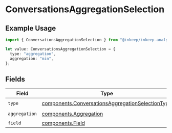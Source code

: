 # ConversationsAggregationSelection

## Example Usage

```typescript
import { ConversationsAggregationSelection } from "@inkeep/inkeep-analytics/models/components";

let value: ConversationsAggregationSelection = {
  type: "aggregation",
  aggregation: "min",
};
```

## Fields

| Field                                                                                                                | Type                                                                                                                 | Required                                                                                                             | Description                                                                                                          |
| -------------------------------------------------------------------------------------------------------------------- | -------------------------------------------------------------------------------------------------------------------- | -------------------------------------------------------------------------------------------------------------------- | -------------------------------------------------------------------------------------------------------------------- |
| `type`                                                                                                               | [components.ConversationsAggregationSelectionType](../../models/components/conversationsaggregationselectiontype.md) | :heavy_check_mark:                                                                                                   | N/A                                                                                                                  |
| `aggregation`                                                                                                        | [components.Aggregation](../../models/components/aggregation.md)                                                     | :heavy_check_mark:                                                                                                   | N/A                                                                                                                  |
| `field`                                                                                                              | [components.Field](../../models/components/field.md)                                                                 | :heavy_minus_sign:                                                                                                   | N/A                                                                                                                  |
